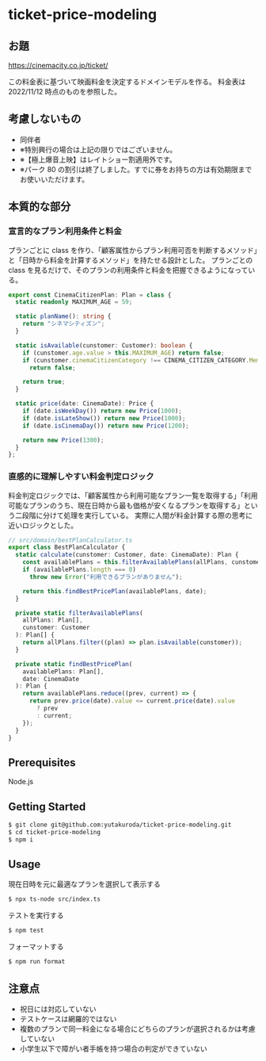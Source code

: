# ticket-price-modeling

## お題

https://cinemacity.co.jp/ticket/

この料金表に基づいて映画料金を決定するドメインモデルを作る。
料金表は 2022/11/12 時点のものを参照した。

## 考慮しないもの

- 同伴者
- ※特別興行の場合は上記の限りではございません。
- ※【極上爆音上映】はレイトショー割適用外です。
- ※パーク 80 の割引は終了しました。すでに券をお持ちの方は有効期限までお使いいただけます。

## 本質的な部分

### 宣言的なプラン利用条件と料金

プランごとに class を作り、「顧客属性からプラン利用可否を判断するメソッド」と「日時から料金を計算するメソッド」を持たせる設計とした。
プランごとの class を見るだけで、そのプランの利用条件と料金を把握できるようになっている。

```TypeScript
export const CinemaCitizenPlan: Plan = class {
  static readonly MAXIMUM_AGE = 59;

  static planName(): string {
    return "シネマシティズン";
  }

  static isAvailable(cunstomer: Customer): boolean {
    if (cunstomer.age.value > this.MAXIMUM_AGE) return false;
    if (cunstomer.cinemaCitizenCategory !== CINEMA_CITIZEN_CATEGORY.Member)
      return false;

    return true;
  }

  static price(date: CinemaDate): Price {
    if (date.isWeekDay()) return new Price(1000);
    if (date.isLateShow()) return new Price(1000);
    if (date.isCinemaDay()) return new Price(1200);

    return new Price(1300);
  }
};

```

### 直感的に理解しやすい料金判定ロジック

料金判定ロジックでは、「顧客属性から利用可能なプラン一覧を取得する」「利用可能なプランのうち、現在日時から最も価格が安くなるプランを取得する」という二段階に分けて処理を実行している。
実際に人間が料金計算する際の思考に近いロジックとした。

```TypeScript
// src/domain/bestPlanCalculator.ts
export class BestPlanCalculator {
  static calculate(cunstomer: Customer, date: CinemaDate): Plan {
    const availablePlans = this.filterAvailablePlans(allPlans, cunstomer);
    if (availablePlans.length === 0)
      throw new Error("利用できるプランがありません");

    return this.findBestPricePlan(availablePlans, date);
  }

  private static filterAvailablePlans(
    allPlans: Plan[],
    cunstomer: Customer
  ): Plan[] {
    return allPlans.filter((plan) => plan.isAvailable(cunstomer));
  }

  private static findBestPricePlan(
    availablePlans: Plan[],
    date: CinemaDate
  ): Plan {
    return availablePlans.reduce((prev, current) => {
      return prev.price(date).value <= current.price(date).value
        ? prev
        : current;
    });
  }
}
```

## Prerequisites

Node.js

## Getting Started

```bash
$ git clone git@github.com:yutakuroda/ticket-price-modeling.git
$ cd ticket-price-modeling
$ npm i
```

## Usage

現在日時を元に最適なプランを選択して表示する

```bash
$ npx ts-node src/index.ts
```

テストを実行する

```bash
$ npm test
```

フォーマットする

```bash
$ npm run format
```

## 注意点

- 祝日には対応していない
- テストケースは網羅的ではない
- 複数のプランで同一料金になる場合にどちらのプランが選択されるかは考慮していない
- 小学生以下で障がい者手帳を持つ場合の判定ができていない
